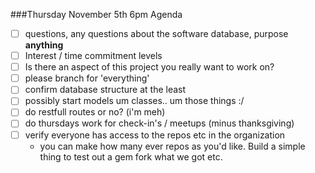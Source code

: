 ###Thursday November 5th 6pm Agenda
- [ ] questions, any questions about the software database, purpose **anything**
- [ ] Interest / time commitment levels 
- [ ] Is there an aspect of this project you really want to work on? 
- [ ] please branch for 'everything'
- [ ] confirm database structure at the least
- [ ] possibly start models um classes.. um those things :/
- [ ] do restfull routes or no? (i'm meh)
- [ ] do thursdays work for check-in's / meetups (minus thanksgiving)
- [ ] verify everyone has access to the repos etc in the organization
  - you can make how many ever repos as you'd like. Build a simple thing to test out a gem fork what we got etc.


